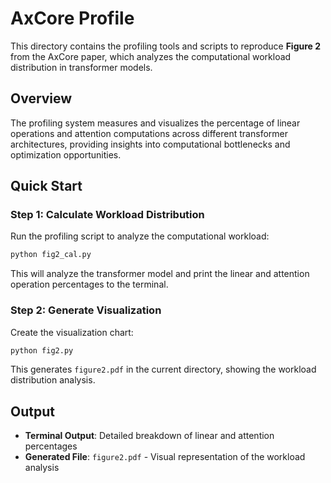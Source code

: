 # AxCore Profile

This directory contains the profiling tools and scripts to reproduce **Figure 2** from the AxCore paper, which analyzes the computational workload distribution in transformer models.

## Overview

The profiling system measures and visualizes the percentage of linear operations and attention computations across different transformer architectures, providing insights into computational bottlenecks and optimization opportunities.

## Quick Start

### Step 1: Calculate Workload Distribution
Run the profiling script to analyze the computational workload:
```bash
python fig2_cal.py
```
This will analyze the transformer model and print the linear and attention operation percentages to the terminal.

### Step 2: Generate Visualization
Create the visualization chart:
```bash
python fig2.py
```
This generates `figure2.pdf` in the current directory, showing the workload distribution analysis.

## Output

- **Terminal Output**: Detailed breakdown of linear and attention percentages
- **Generated File**: `figure2.pdf` - Visual representation of the workload analysis
